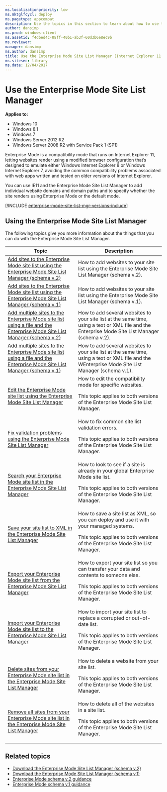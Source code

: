 ```yaml
---
ms.localizationpriority: low
ms.mktglfcycl: deploy
ms.pagetype: appcompat
description: Use the topics in this section to learn about how to use the Enterprise Mode Site List Manager.
author: dansimp
ms.prod: windows-client
ms.assetid: f4dbed4c-08ff-40b1-ab3f-60d3b6e8ec9b
ms.reviewer: 
manager: dansimp
ms.author: dansimp
title: Use the Enterprise Mode Site List Manager (Internet Explorer 11 for IT Pros)
ms.sitesec: library
ms.date: 12/04/2017
---
```



# Use the Enterprise Mode Site List Manager

**Applies to:**

-   Windows 10
-   Windows 8.1
-   Windows 7
-   Windows Server 2012 R2
-   Windows Server 2008 R2 with Service Pack 1 (SP1)

Enterprise Mode is a compatibility mode that runs on Internet Explorer 11, letting websites render using a modified browser configuration that’s designed to emulate either Windows Internet Explorer 8 or Windows Internet Explorer 7, avoiding the common compatibility problems associated with web apps written and tested on older versions of Internet Explorer.

You can use IE11 and the Enterprise Mode Site List Manager to add individual website domains and domain paths and to specify whether the site renders using Enterprise Mode or the default mode.

[!INCLUDE [enterprise-mode-site-list-mgr-versions-include](../../enterprise-mode/enterprise-mode-site-list-mgr-versions-include.md)]

## Using the Enterprise Mode Site List Manager
The following topics give you more information about the things that you can do with the Enterprise Mode Site List Manager.

|Topic |Description |
|------|------------|
|[Add sites to the Enterprise Mode site list using the Enterprise Mode Site List Manager (schema v.2)](add-single-sites-to-enterprise-mode-site-list-using-the-version-2-enterprise-mode-tool.md) |How to add websites to your site list using the Enterprise Mode Site List Manager (schema v.2). |
|[Add sites to the Enterprise Mode site list using the Enterprise Mode Site List Manager (schema v.1)](add-single-sites-to-enterprise-mode-site-list-using-the-version-1-enterprise-mode-tool.md) |How to add websites to your site list using the Enterprise Mode Site List Manager (schema v.1). |
|[Add multiple sites to the Enterprise Mode site list using a file and the Enterprise Mode Site List Manager (schema v.2)](add-multiple-sites-to-enterprise-mode-site-list-using-the-version-2-schema-and-enterprise-mode-tool.md) |How to add several websites to your site list at the same time, using a text or XML file and the Enterprise Mode Site List Manager (schema v.2). |
|[Add multiple sites to the Enterprise Mode site list using a file and the Enterprise Mode Site List Manager (schema v.1)](add-multiple-sites-to-enterprise-mode-site-list-using-the-version-1-schema-and-enterprise-mode-tool.md) |How to add several websites to your site list at the same time, using a text or XML file and the WEnterprise Mode Site List Manager (schema v.1). |
|[Edit the Enterprise Mode site list using the Enterprise Mode Site List Manager](edit-the-enterprise-mode-site-list-using-the-enterprise-mode-site-list-manager.md) |How to edit the compatibility mode for specific websites.<p>This topic applies to both versions of the Enterprise Mode Site List Manager. |
|[Fix validation problems using the Enterprise Mode Site List Manager](fix-validation-problems-using-the-enterprise-mode-site-list-manager.md) |How to fix common site list validation errors.<p>This topic applies to both versions of the Enterprise Mode Site List Manager. |
|[Search your Enterprise Mode site list in the Enterprise Mode Site List Manager](search-your-enterprise-mode-site-list-in-the-enterprise-mode-site-list-manager.md) |How to look to see if a site is already in your global Enterprise Mode site list.<p>This topic applies to both versions of the Enterprise Mode Site List Manager. |
|[Save your site list to XML in the Enterprise Mode Site List Manager](save-your-site-list-to-xml-in-the-enterprise-mode-site-list-manager.md) |How to save a site list as XML, so you can deploy and use it with your managed systems.<p>This topic applies to both versions of the Enterprise Mode Site List Manager. |
|[Export your Enterprise Mode site list from the Enterprise Mode Site List Manager](export-your-enterprise-mode-site-list-from-the-enterprise-mode-site-list-manager.md) |How to export your site list so you can transfer your data and contents to someone else.<p>This topic applies to both versions of the Enterprise Mode Site List Manager. |
|[Import your Enterprise Mode site list to the Enterprise Mode Site List Manager](import-into-the-enterprise-mode-site-list-manager.md) |How to import your site list to replace a corrupted or out-of-date list.<p>This topic applies to both versions of the Enterprise Mode Site List Manager. |
|[Delete sites from your Enterprise Mode site list in the Enterprise Mode Site List Manager](delete-sites-from-your-enterprise-mode-site-list-in-the-enterprise-mode-site-list-manager.md) |How to delete a website from your site list.<p>This topic applies to both versions of the Enterprise Mode Site List Manager. |
|[Remove all sites from your Enterprise Mode site list in the Enterprise Mode Site List Manager](remove-all-sites-from-your-enterprise-mode-site-list-in-the-enterprise-mode-site-list-manager.md) |How to delete all of the websites in a site list.<p>This topic applies to both versions of the Enterprise Mode Site List Manager. |

## Related topics


- [Download the Enterprise Mode Site List Manager (schema v.2)](https://go.microsoft.com/fwlink/p/?LinkId=716853)
- [Download the Enterprise Mode Site List Manager (schema v.1)](https://go.microsoft.com/fwlink/p/?LinkID=394378)
- [Enterprise Mode schema v.2 guidance](enterprise-mode-schema-version-2-guidance.md)
- [Enterprise Mode schema v.1 guidance](enterprise-mode-schema-version-1-guidance.md)
 

 



